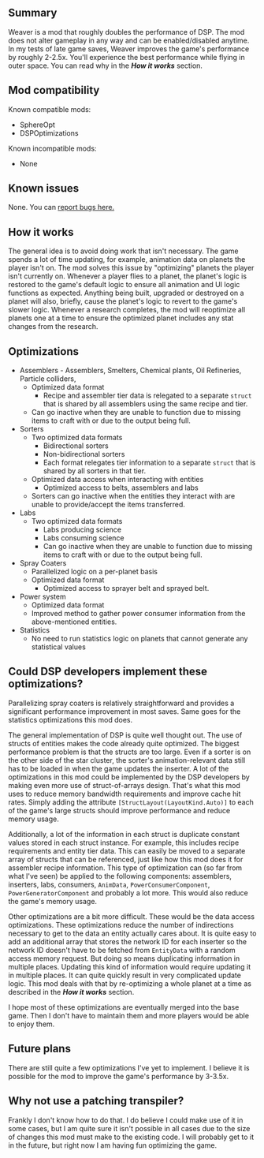## Summary

Weaver is a mod that roughly doubles the performance of DSP. The mod does not alter gameplay in any way and can be enabled/disabled anytime.
In my tests of late game saves, Weaver improves the game's performance by roughly 2-2.5x.
You'll experience the best performance while flying in outer space. You can read why in the **_How it works_** section.
 
## Mod compatibility

Known compatible mods:
* SphereOpt
* DSPOptimizations

Known incompatible mods:
* None

## Known issues
None. You can [report bugs here.](https://github.com/TheAIBot/DSP_Weaver/issues)

## How it works

The general idea is to avoid doing work that isn't necessary. The game spends a lot of time updating, for example, animation data on planets the player isn't on.
The mod solves this issue by "optimizing" planets the player isn't currently on. Whenever a player flies to a planet, the planet's logic is restored to the game's default logic to ensure 
all animation and UI logic functions as expected. Anything being built, upgraded or destroyed on a planet will also, briefly, cause the planet's logic to revert to the game's slower logic.
Whenever a research completes, the mod will reoptimize all planets one at a time to ensure the optimized planet includes any stat changes from the research.


## Optimizations

* Assemblers - Assemblers, Smelters, Chemical plants, Oil Refineries, Particle colliders, 
	* Optimized data format
		* Recipe and assembler tier data is relegated to a separate `struct` that is shared by all assemblers using the same recipe and tier.
	* Can go inactive when they are unable to function due to missing items to craft with or due to the output being full.
* Sorters
	* Two optimized data formats
		* Bidirectional sorters
		* Non-bidirectional sorters
		* Each format relegates tier information to a separate `struct` that is shared by all sorters in that tier.
	* Optimized data access when interacting with entities
		* Optimized access to belts, assemblers and labs
	* Sorters can go inactive when the entities they interact with are unable to provide/accept the items transferred.
* Labs
	* Two optimized data formats
		* Labs producing science
		* Labs consuming science
		* Can go inactive when they are unable to function due to missing items to craft with or due to the output being full.
* Spray Coaters
	* Parallelized logic on a per-planet basis
	* Optimized data format
		* Optimized access to sprayer belt and sprayed belt.
* Power system
	* Optimized data format
	* Improved method to gather power consumer information from the above-mentioned entities.
* Statistics
	* No need to run statistics logic on planets that cannot generate any statistical values

## Could DSP developers implement these optimizations?

Parallelizing spray coaters is relatively straightforward and provides a significant performance improvement in most saves. Same goes for the statistics optimizations this mod does.

The general implementation of DSP is quite well thought out. The use of structs of entities makes the code already quite optimized.
The biggest performance problem is that the structs are too large. Even if a sorter is on the other side of the star cluster, the sorter's animation-relevant data still has to be loaded in when the game updates the inserter.
A lot of the optimizations in this mod could be implemented by the DSP developers by making even more use of struct-of-arrays design. That's what this mod uses to reduce memory bandwidth requirements and improve cache hit rates.
Simply adding the attribute `[StructLayout(LayoutKind.Auto)]` to each of the game's large structs should improve performance and reduce memory usage.

Additionally, a lot of the information in each struct is duplicate constant values stored in each struct instance. For example, this includes recipe requirements and entity tier data. This can easily be moved to a separate array
of structs that can be referenced, just like how this mod does it for assembler recipe information.
This type of optimization can (so far from what I've seen) be applied to the following components: assemblers, inserters, labs, consumers, `AnimData`, `PowerConsumerComponent`, `PowerGeneratorComponent` and probably a lot more.
This would also reduce the game's memory usage.

Other optimizations are a bit more difficult. These would be the data access optimizations. These optimizations reduce the number of indirections necessary to get to the data an entity actually cares about.
It is quite easy to add an additional array that stores the network ID for each inserter so the network ID doesn't have to be fetched from `EntityData` with a random access memory request. But doing so means duplicating
information in multiple places. Updating this kind of information would require updating it in multiple places. It can quite quickly result in very complicated update logic. This mod deals with that by re-optimizing
a whole planet at a time as described in the **_How it works_** section.

I hope most of these optimizations are eventually merged into the base game. Then I don't have to maintain them and more players would be able to enjoy them.

## Future plans

There are still quite a few optimizations I've yet to implement.
I believe it is possible for the mod to improve the game's performance by 3-3.5x.

## Why not use a patching transpiler?

Frankly I don't know how to do that. I do believe I could make use of it in some cases, but I am quite sure it isn't possible in all cases due to the size of changes this mod must make to the existing code.
I will probably get to it in the future, but right now I am having fun optimizing the game.